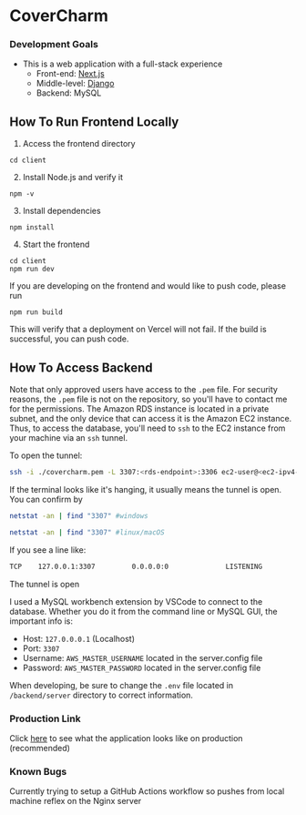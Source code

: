 # CoverCharm

### Development Goals
- This is a web application with a full-stack experience
    - Front-end: [Next.js](https://angular.dev/)
    - Middle-level: [Django](https://www.djangoproject.com/)
    - Backend: MySQL

## How To Run Frontend Locally
1. Access the frontend directory
```
cd client
```
2. Install Node.js and verify it 
```
npm -v
```
3. Install dependencies 
```
npm install
```
4. Start the frontend
```
cd client
npm run dev
```
If you are developing on the frontend and would like to push code, please run 
```
npm run build
```
This will verify that a deployment on Vercel will not fail. If the build is successful, you can push code.
## How To Access Backend
Note that only approved users have access to the `.pem` file. For security reasons, the `.pem` file is not on the repository, so you'll have to contact me for the permissions. The Amazon RDS instance is located in a private subnet, and the only device that can access it is the Amazon EC2 instance. Thus, to access the database, you'll need to `ssh` to the EC2 instance from your machine via an `ssh` tunnel.

To open the tunnel:
```bash
ssh -i ./covercharm.pem -L 3307:<rds-endpoint>:3306 ec2-user@<ec2-ipv4-public-addr> -N
```
If the terminal looks like it's hanging, it usually means the tunnel is open. You can confirm by
```bash
netstat -an | find "3307" #windows
```
```bash
netstat -an | find "3307" #linux/macOS
```
If you see a line like:
```bash
TCP    127.0.0.1:3307         0.0.0.0:0              LISTENING
```
The tunnel is open

I used a MySQL workbench extension by VSCode to connect to the database. Whether you do it from the command line or MySQL GUI, the important info is:
- Host: `127.0.0.0.1` (Localhost)
- Port: `3307` 
- Username: `AWS_MASTER_USERNAME` located in the server.config file
- Password: `AWS_MASTER_PASSWORD` located in the server.config file

When developing, be sure to change the `.env` file located in `/backend/server` directory to correct information. 
### Production Link 
Click [here](https://covercharm.vercel.app/) to see what the application looks like on production (recommended)

### Known Bugs
Currently trying to setup a GitHub Actions workflow so pushes from local machine reflex on the Nginx server
